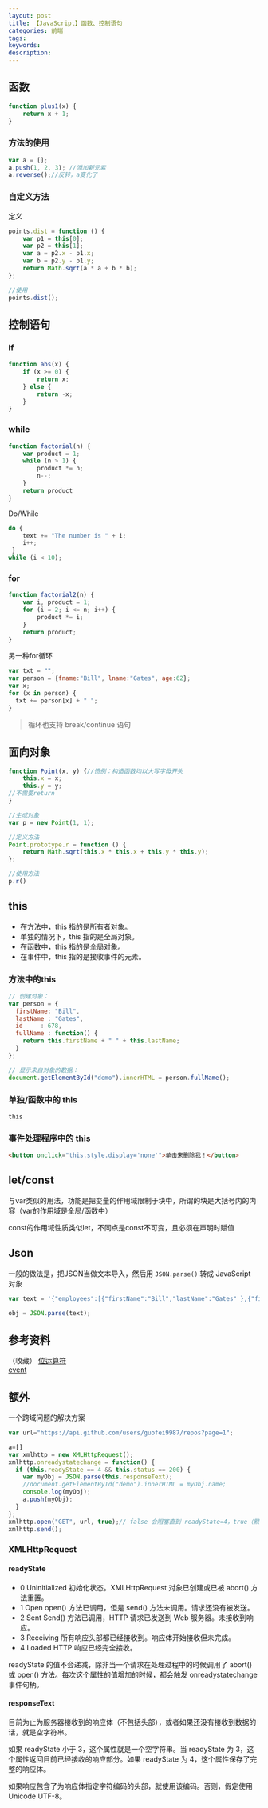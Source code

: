 ```yaml
---
layout: post
title: 【JavaScript】函数、控制语句
categories: 前端
tags:
keywords:
description:
---
```


## 函数

```JavaScript
function plus1(x) {
    return x + 1;
}
```

### 方法的使用

```JavaScript
var a = [];
a.push(1, 2, 3); //添加新元素
a.reverse();//反转，a变化了
```

### 自定义方法

定义

```JavaScript
points.dist = function () {
    var p1 = this[0];
    var p2 = this[1];
    var a = p2.x - p1.x;
    var b = p2.y - p1.y;
    return Math.sqrt(a * a + b * b);
};

//使用
points.dist();
```

## 控制语句

### if

```JavaScript
function abs(x) {
    if (x >= 0) {
        return x;
    } else {
        return -x;
    }
}
```

### while

```JavaScript
function factorial(n) {
    var product = 1;
    while (n > 1) {
        product *= n;
        n--;
    }
    return product
}
```

Do/While
```JavaScript
do {
    text += "The number is " + i;
    i++;
 }
while (i < 10);
```

### for

```JavaScript
function factorial2(n) {
    var i, product = 1;
    for (i = 2; i <= n; i++) {
        product *= i;
    }
    return product;
}
```

另一种for循环
```JavaScript
var txt = "";
var person = {fname:"Bill", lname:"Gates", age:62};
var x;
for (x in person) {
  txt += person[x] + " ";
}
```

>循环也支持 break/continue 语句


## 面向对象

```JavaScript
function Point(x, y) {//惯例：构造函数均以大写字母开头
    this.x = x;
    this.y = y;
//不需要return
}

//生成对象
var p = new Point(1, 1);

//定义方法
Point.prototype.r = function () {
    return Math.sqrt(this.x * this.x + this.y * this.y);
};

//使用方法
p.r()
```

## this
- 在方法中，this 指的是所有者对象。
- 单独的情况下，this 指的是全局对象。
- 在函数中，this 指的是全局对象。
- 在事件中，this 指的是接收事件的元素。


### 方法中的this
```JavaScript
// 创建对象：
var person = {
  firstName: "Bill",
  lastName : "Gates",
  id     : 678,
  fullName : function() {
    return this.firstName + " " + this.lastName;
  }
};

// 显示来自对象的数据：
document.getElementById("demo").innerHTML = person.fullName();
```

### 单独/函数中的 this
```
this
```


### 事件处理程序中的 this
```html
<button onclick="this.style.display='none'">单击来删除我！</button>
```

## let/const
与var类似的用法，功能是把变量的作用域限制于块中，所谓的块是大括号内的内容（var的作用域是全局/函数中）

const的作用域性质类似let，不同点是const不可变，且必须在声明时赋值


## Json
一般的做法是，把JSON当做文本导入，然后用 `JSON.parse()` 转成 JavaScript 对象

```JavaScript
var text = '{"employees":[{"firstName":"Bill","lastName":"Gates" },{"firstName":"Steve","lastName":"Jobs" },{"firstName":"Elon","lastName":"Musk" }]}';

obj = JSON.parse(text);
```

## 参考资料
（收藏）
[位运算符](https://www.w3school.com.cn/js/js_bitwise.asp)   
[event](https://www.w3school.com.cn/jsref/dom_obj_event.asp)         



## 额外
一个跨域问题的解决方案
```JavaScript
var url="https://api.github.com/users/guofei9987/repos?page=1";

a=[]
var xmlhttp = new XMLHttpRequest();
xmlhttp.onreadystatechange = function() {
  if (this.readyState == 4 && this.status == 200) {
    var myObj = JSON.parse(this.responseText);
    //document.getElementById("demo").innerHTML = myObj.name;
    console.log(myObj);
	a.push(myObj);
  }
};
xmlhttp.open("GET", url, true);// false 会阻塞直到 readyState=4，true（默认）会立即返回并在后台线程中基础处理
xmlhttp.send();
```

### XMLHttpRequest
#### readyState
- 0	Uninitialized	初始化状态。XMLHttpRequest 对象已创建或已被 abort() 方法重置。
- 1	Open	open() 方法已调用，但是 send() 方法未调用。请求还没有被发送。
- 2	Sent	Send() 方法已调用，HTTP 请求已发送到 Web 服务器。未接收到响应。
- 3	Receiving	所有响应头部都已经接收到。响应体开始接收但未完成。
- 4	Loaded	HTTP 响应已经完全接收。


readyState 的值不会递减，除非当一个请求在处理过程中的时候调用了 abort() 或 open() 方法。每次这个属性的值增加的时候，都会触发 onreadystatechange 事件句柄。

#### responseText
目前为止为服务器接收到的响应体（不包括头部），或者如果还没有接收到数据的话，就是空字符串。

如果 readyState 小于 3，这个属性就是一个空字符串。当 readyState 为 3，这个属性返回目前已经接收的响应部分。如果 readyState 为 4，这个属性保存了完整的响应体。

如果响应包含了为响应体指定字符编码的头部，就使用该编码。否则，假定使用 Unicode UTF-8。
